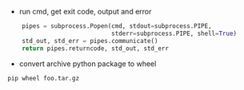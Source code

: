 * run cmd, get exit code, output and error
```python
    pipes = subprocess.Popen(cmd, stdout=subprocess.PIPE,
                             stderr=subprocess.PIPE, shell=True)
    std_out, std_err = pipes.communicate()
    return pipes.returncode, std_out, std_err
```
* convert archive python package to wheel
```bash
pip wheel foo.tar.gz
```
